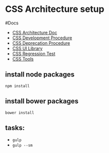 # CSS Architecture setup

#Docs
- [CSS Architecture Doc](src/scss/architecture.md)
- [CSS Development Procedure](src/scss/development-procedure.md)
- [CSS Deprecation Procedure](src/scss/refactoring-procedure.md)
- [CSS UI Library](src/scss/ui-library.md)
- [CSS Regression Test](src/scss/regression-test.md)
- [CSS Tools](src/scss/tools.md)

## install node packages
`npm install`

## install bower packages
`bower install`

## tasks:
* `gulp`
* `gulp --sm`